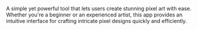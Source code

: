 A simple yet powerful tool that lets users create stunning pixel art with ease. Whether you're a beginner or an experienced artist, this app provides an intuitive interface for crafting intricate pixel designs quickly and efficiently.
